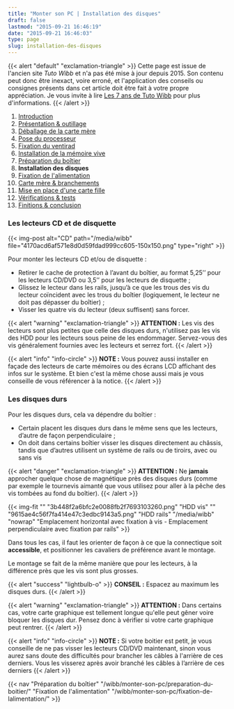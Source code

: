 ```yaml
---
title: "Monter son PC | Installation des disques"
draft: false
lastmod: "2015-09-21 16:46:19"
date: "2015-09-21 16:46:03"
type: page
slug: installation-des-disques
---
```


{{< alert "default" "exclamation-triangle" >}}
Cette page est issue de l'ancien site _Tuto Wibb_ et n'a pas été mise à jour depuis 2015. Son contenu peut donc être inexact, voire erroné, et l'application des conseils ou consignes présents dans cet article doit être fait à votre propre appréciation. Je vous invite à lire [Les 7 ans de Tuto Wibb](/actus/les-7-ans-de-tuto-wibb/) pour plus d'informations.
{{< /alert >}}

1. [Introduction](/wibb/monter-son-pc/)
2. [Présentation & outillage](/wibb/monter-son-pc/presentation-outillage/)
3. [Déballage de la carte mère](/wibb/monter-son-pc/deballage-de-la-carte-mere/)
4. [Pose du processeur](/wibb/monter-son-pc/pose-du-processeur/)
5. [Fixation du ventirad](/wibb/monter-son-pc/fixation-du-ventirad/)
6. [Installation de la mémoire vive](/wibb/monter-son-pc/installation-de-la-memoire-vive/)
7. [Préparation du boîtier](/wibb/monter-son-pc/preparation-du-boitier/)
8. **Installation des disques**
9. [Fixation de l'alimentation](/wibb/monter-son-pc/fixation-de-lalimentation/)
10. [Carte mère & branchements](/wibb/monter-son-pc/carte-mere-branchements/)
11. [Mise en place d'une carte fille](/wibb/monter-son-pc/mise-en-place-dune-carte-fille/)
12. [Vérifications & tests](/wibb/monter-son-pc/verifications-tests/)
13. [Finitions & conclusion](/wibb/monter-son-pc/finitions-conclusion/)


### Les lecteurs CD et de disquette

{{< img-post alt="CD" path="/media/wibb" file="4170acd6af571e8d0d59fdad999cc605-150x150.png" type="right" >}}

Pour monter les lecteurs CD et/ou de disquette :

- Retirer le cache de protection à l’avant du boîtier, au format 5,25’’ pour les lecteurs CD/DVD ou 3,5’’ pour les lecteurs de disquette ;
- Glissez le lecteur dans les rails, jusqu’à ce que les trous des vis du lecteur coïncident avec les trous du boîtier (logiquement, le lecteur ne doit pas dépasser du boîtier) ;
- Visser les quatre vis du lecteur (deux suffisent) sans forcer.


{{< alert "warning" "exclamation-triangle" >}}
**ATTENTION :** Les vis des lecteurs sont plus petites que celle des disques durs, n'utilisez pas les vis des HDD pour les lecteurs sous peine de les endommager. Servez-vous des vis généralement fournies avec les lecteurs et serrez fort.
{{< /alert >}}

{{< alert "info" "info-circle" >}}
**NOTE :** Vous pouvez aussi installer en façade des lecteurs de carte mémoires ou des écrans LCD affichant des infos sur le système. Et bien c'est la même chose aussi mais je vous conseille de vous référencer à la notice.
{{< /alert >}}

### Les disques durs

Pour les disques durs, cela va dépendre du boîtier :

- Certain placent les disques durs dans le même sens que les lecteurs, d’autre de façon perpendiculaire ;
- On doit dans certains boîtier visser les disques directement au châssis, tandis que d’autres utilisent un système de rails ou de tiroirs, avec ou sans vis

{{< alert "danger" "exclamation-triangle" >}}
**ATTENTION :** Ne **jamais** approcher quelque chose de magnétique près des disques durs (comme par exemple le tournevis aimanté que vous utilisez pour aller à la pêche des vis tombées au fond du boîtier).
{{< /alert >}}

{{< img-fit
    "" "3b448f2a6bfc2e0088fb2f7693103260.png" "HDD vis"
    "" "9615ae4c56f7fa414e47c3edbc9143a5.png" "HDD rails"
    "/media/wibb" "nowrap" "Emplacement horizontal avec fixation à vis - Emplacement perpendiculaire avec fixation par rails" >}}


Dans tous les cas, il faut les orienter de façon à ce que la connectique soit **accessible**, et positionner les cavaliers de préférence avant le montage.

Le montage se fait de la même manière que pour les lecteurs, à la différence près que les vis sont plus grosses.

{{< alert "success" "lightbulb-o" >}}
**CONSEIL :** Espacez au maximum les disques durs.
{{< /alert >}}

{{< alert "warning" "exclamation-triangle" >}}
**ATTENTION :** Dans certains cas, votre carte graphique est tellement longue qu'elle peut gêner voire bloquer les disques dur. Pensez donc à vérifier si votre carte graphique peut rentrer.
{{< /alert >}}

{{< alert "info" "info-circle" >}}
**NOTE :** Si votre boitier est petit, je vous conseille de ne pas visser les lecteurs CD/DVD maintenant, sinon vous aurez sans doute des difficultés pour brancher les câbles à l'arrière de ces derniers. Vous les visserez après avoir branché les câbles à l’arrière de ces derniers
{{< /alert >}}

{{< nav
    "Préparation du boîtier" "/wibb/monter-son-pc/preparation-du-boitier/"
    "Fixation de l'alimentation" "/wibb/monter-son-pc/fixation-de-lalimentation/" >}}